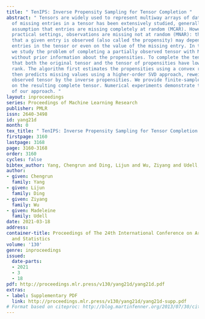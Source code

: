 ```yaml
---
title: " TenIPS: Inverse Propensity Sampling for Tensor Completion "
abstract: " Tensors are widely used to represent multiway arrays of data. The recovery
  of missing entries in a tensor has been extensively studied, generally under the
  assumption that entries are missing completely at random (MCAR). However, in most
  practical settings, observations are missing not at random (MNAR): the probability
  that a given entry is observed (also called the propensity) may depend on other
  entries in the tensor or even on the value of the missing entry. In this paper,
  we study the problem of completing a partially observed tensor with MNAR observations,
  without prior information about the propensities. To complete the tensor, we assume
  that both the original tensor and the tensor of propensities have low multilinear
  rank. The algorithm first estimates the propensities using a convex relaxation and
  then predicts missing values using a higher-order SVD approach, reweighting the
  observed tensor by the inverse propensities. We provide finite-sample error bounds
  on the resulting complete tensor. Numerical experiments demonstrate the effectiveness
  of our approach. "
layout: inproceedings
series: Proceedings of Machine Learning Research
publisher: PMLR
issn: 2640-3498
id: yang21d
month: 0
tex_title: " TenIPS: Inverse Propensity Sampling for Tensor Completion "
firstpage: 3160
lastpage: 3168
page: 3160-3168
order: 3160
cycles: false
bibtex_author: Yang, Chengrun and Ding, Lijun and Wu, Ziyang and Udell, Madeleine
author:
- given: Chengrun
  family: Yang
- given: Lijun
  family: Ding
- given: Ziyang
  family: Wu
- given: Madeleine
  family: Udell
date: 2021-03-18
address:
container-title: Proceedings of The 24th International Conference on Artificial Intelligence
  and Statistics
volume: '130'
genre: inproceedings
issued:
  date-parts:
  - 2021
  - 3
  - 18
pdf: http://proceedings.mlr.press/v130/yang21d/yang21d.pdf
extras:
- label: Supplementary PDF
  link: http://proceedings.mlr.press/v130/yang21d/yang21d-supp.pdf
# Format based on citeproc: http://blog.martinfenner.org/2013/07/30/citeproc-yaml-for-bibliographies/
---
```

